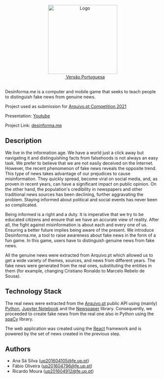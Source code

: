 

<p align="center">
  <img src="https://i.imgur.com/FwIeNCM.gif" alt="Logo" width="225"/> 
  <br>
  <a href="README.md">
    <img src="https://upload.wikimedia.org/wikipedia/commons/thumb/5/5c/Flag_of_Portugal.svg/320px-Flag_of_Portugal.svg.png" width="15px"/> Versão Portuguesa
  </a>
  <br><br>
</p>

Desinforma.me is a computer and mobile game that seeks to teach people to distinguish fake news from genuine news.

Project used as submission for [Arquivo.pt Competition 2021](https://sobre.arquivo.pt/pt/colabore/premios-arquivo-pt/premio-arquivo-pt-2021/)

Presentation: [Youtube](https://www.youtube.com/watch?v=LBZ2CsDuhKg)

Project Link: [desinforma.me](https://www.desinforma.me/)

## Description

We live in the information age. We have a world just a click away but navigating it and distinguishing facts from falsehoods is not always an easy task. We prefer to believe that we are not easily deceived on the Internet. However, the recent phenomenon of fake news reveals the opposite trend. This type of news takes advantage of our prejudices to cause misinformation. They quickly spread, become viral on social media, and, as proven in recent years, can have a significant impact on public opinion. On the other hand, the population's credibility in newspapers and other traditional news sources has been declining, further aggravating the problem. Staying informed about political and social events has never been so complicated. 

Being informed is a right and a duty. It is imperative that we try to be educated citizens and ensure that we have an accurate view of reality. After all, the fight against misinformation is about each and every one of us. Ensuring a better future implies being aware of the present.
We introduce Desinforma.me, a tool to raise awareness about fake news in the form of a fun game. In this game, users have to distinguish genuine news from fake news.

All the genuine news were extracted from Arquivo.pt which allowed us to get a wide variety of themes, sources, and news from different years. The fake news were generated from the real ones, substituting the entities in them (for example, changing Cristiano Ronaldo to Marcelo Rebelo de Sousa).

<!-- For more information about the project: [submission document for the Arquivo.pt 2021 competition](https://drive.google.com/file/d/1-WiZT_NodREeGf3-rSSuxRoIO61uuKJQ/view?usp=sharing) -->

## Technology Stack

The real news were extracted from the [Arquivo.pt](https://arquivo.pt/) public API using (mainly) [Python](https://www.python.org/), [Jupyter Notebook](https://jupyter.org) and the [Newspaper](https://newspaper.readthedocs.io/en/latest/) library. Consequently, we proceeded to create fake news from the real one also in Python using the [spaCy](https://spacy.io/models/pt) library.

The web application was created using the [React](https://reactjs.org/) framework and is powered by the set of news created in the previous step.

## Authors
* Ana Sá Silva (up201604105@fe.up.pt)
* Fábio Oliveira (up201604796@fe.up.pt)
* Ricardo Moura (up201604912@fe.up.pt)
